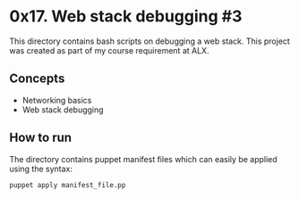 # 0x17. Web stack debugging #3
This directory contains bash scripts on debugging a web stack. This project was created as part of my course requirement at ALX.

## Concepts
* Networking basics
* Web stack debugging

## How to run
The directory contains puppet manifest files which can easily be applied using the syntax:

`puppet apply manifest_file.pp`
